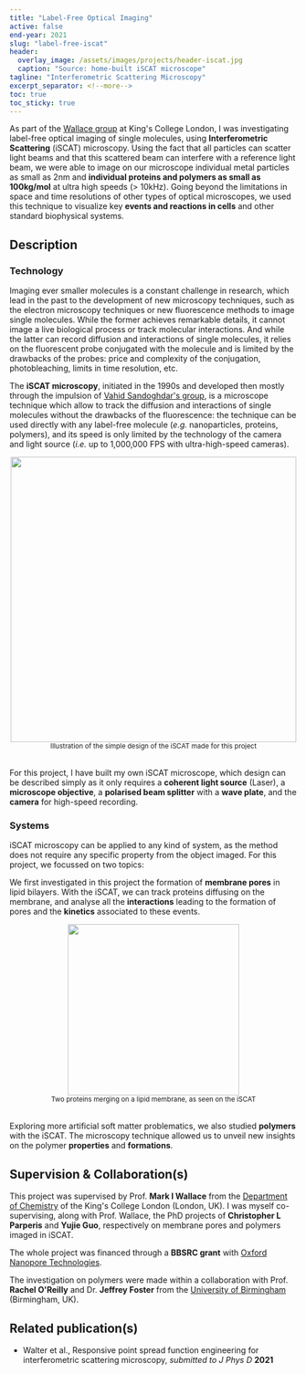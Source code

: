 ```yaml
---
title: "Label-Free Optical Imaging"
active: false
end-year: 2021
slug: "label-free-iscat"
header:
  overlay_image: /assets/images/projects/header-iscat.jpg
  caption: "Source: home-built iSCAT microscope"
tagline: "Interferometric Scattering Microscopy"
excerpt_separator: <!--more-->
toc: true
toc_sticky: true
---
```

<!--
<center><img src="{{ site.baseurl }}/assets/images/projects/image-iscat.png" width='300' height='300'/></center>
<center><sub>Gold nanoparticles (40 nm) imaged in iSCAT</sub></center>

<hr>
-->

As part of the [Wallace group](http://markwallace.org) at King's College London, I was
investigating label-free optical imaging of single molecules, using **Interferometric Scattering**
(iSCAT) microscopy. Using the fact that all particles can scatter light beams and that this scattered
beam can interfere with a reference light beam, we were able to image on our microscope individual metal particles
as small as 2nm and **individual proteins and polymers as small as 100kg/mol** at ultra high speeds (> 10kHz).
Going beyond the limitations in space and time resolutions of other types of optical microscopes, we used this
technique to visualize key **events and reactions in cells** and other standard biophysical systems.

<!--more-->

## Description

### Technology

Imaging ever smaller molecules is a constant challenge in research, which lead in the past to the development of new microscopy techniques, such as
the electron microscopy techniques or new fluorescence methods to image single molecules. While the former achieves remarkable details, it cannot image
a live biological process or track molecular interactions. And while the latter can record diffusion and interactions of single molecules, it relies on
the fluorescent probe conjugated with the molecule and is limited by the drawbacks of the probes: price and complexity of the conjugation, photobleaching, limits in time resolution, etc.

The **iSCAT microscopy**, initiated in the 1990s and developed then mostly through the impulsion of [Vahid Sandoghdar's group](https://journals.aps.org/prl/abstract/10.1103/PhysRevLett.93.037401),
is a microscope technique which allow to track the diffusion and interactions of single molecules without the drawbacks of the fluorescence: the technique can be used directly
with any label-free molecule (*e.g.* nanoparticles, proteins, polymers), and its speed is only limited by the technology of the camera and light source (*i.e.* up to 1,000,000 FPS with ultra-high-speed cameras).

<center><img src="{{ site.baseurl }}/assets/images/projects/image-iscat2.png" width='500' height='500'/></center>
<center><sub>Illustration of the simple design of the iSCAT made for this project</sub></center>

<br>

For this project, I have built my own iSCAT microscope, which design can be described simply as it only requires a **coherent light source** (Laser), a **microscope objective**, a **polarised beam splitter** with a **wave plate**, and the **camera** for high-speed recording.

### Systems

iSCAT microscopy can be applied to any kind of system, as the method does not require any specific property from the object imaged. For this project, we focussed on two topics:

We first investigated in this project the formation of **membrane pores** in lipid bilayers. With the iSCAT, we can track proteins diffusing on the membrane, and analyse all the **interactions** leading to the formation of
pores and the **kinetics** associated to these events.

<center><img src="{{ site.baseurl }}/assets/images/projects/image-iscat3.png" width='300' height='300'/></center>
<center><sub>Two proteins merging on a lipid membrane, as seen on the iSCAT</sub></center>

<br>

Exploring more artificial soft matter problematics, we also studied **polymers** with the iSCAT. The microscopy technique allowed us to unveil new insights on the polymer **properties** and **formations**.

## Supervision & Collaboration(s)

This project was supervised by Prof. **Mark I Wallace** from the [Department of Chemistry](http://markwallace.org) of the King's College London (London, UK). I was myself co-supervising, along with Prof. Wallace, the
PhD projects of **Christopher L Parperis** and **Yujie Guo**, respectively on membrane pores and polymers imaged in iSCAT.

The whole project was financed through a **BBSRC grant** with [Oxford Nanopore Technologies](https://nanoporetech.com).

The investigation on polymers were made within a collaboration with Prof. **Rachel O'Reilly** and Dr. **Jeffrey Foster** from the [University of Birmingham](https://www.oreillygrouplab.com) (Birmingham, UK).

## Related publication(s)

* Walter et al., Responsive point spread function engineering for interferometric scattering microscopy, *submitted to J Phys D* **2021**

